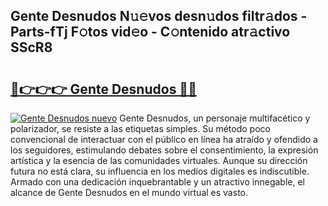 ## Gente Desnudos N𝚞𝚎vos desn𝚞dos filtr𝚊dos - Parts-fTj F𝚘tos vid𝚎o - C𝚘ntenido atr𝚊ctivo SScR8

# <h2><a href="http://mb8w71.tromn.icu/?c=Gente+Desnudos">🔗👉👉👉 Gente Desnudos 🔗🔗</a></h2>

[![Gente Desnudos nuevo](https://i.imgur.com/pEAQMta.gif)](http://mb8w71.tromn.icu/?c=Gente+Desnudos)
Gente Desnudos, un personaje multifacético y polarizador, se resiste a las etiquetas simples. Su método poco convencional de interactuar con el público en línea ha atraído y ofendido a los seguidores, estimulando debates sobre el consentimiento, la expresión artística y la esencia de las comunidades virtuales. Aunque su dirección futura no está clara, su influencia en los medios digitales es indiscutible. Armado con una dedicación inquebrantable y un atractivo innegable, el alcance de Gente Desnudos en el mundo virtual es vasto.
